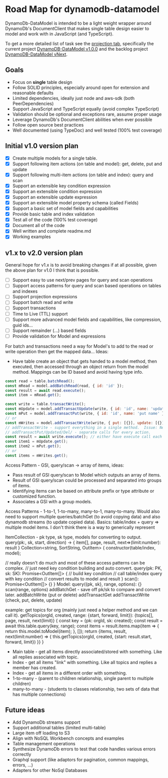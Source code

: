 # Road Map for dynamodb-datamodel

DynamoDb-DataModel is intended to be a light weight wrapper around DynamoDb's DocumentClient that makes single table design easier to model and work with in JavaScript (and TypeScript).

To get a more detailed list of task see the [projection tab](https://github.com/JasonCraftsCode/dynamodb-datamodel/projects), specifically the current project [DynamoDB-DataModel v1.0.0](https://github.com/JasonCraftsCode/dynamodb-datamodel/projects/2) and the backlog project [DynamoDB-DataModel vNext](https://github.com/JasonCraftsCode/dynamodb-datamodel/projects/3).

## Goals

- Focus on **single** table design
- Follow SOLID principles, especially around open for extension and reasonable defaults
- Limited dependencies, ideally just node and aws-sdk (both PeerDependencies)
- Support JavaScript and TypeScript equally (avoid complex TypeScript)
- Validation should be optional and exceptions rare, assume proper usage
- Leverage DynamoDb's DocumentClient abilities when ever possible
- Follow open source best practices
- Well documented (using TypeDoc) and well tested (100% test coverage)

## Initial v1.0 version plan

- [x] Create multiple models for a single table.
- [x] Support following item actions (on table and model): get, delete, put and update
- [x] Support following multi-item actions (on table and index): query and scan
- [x] Support an extensible key condition expression
- [x] Support an extensible condition expression
- [x] Support an extensible update expression
- [x] Support an extensible model property schema (called Fields)
- [x] Support a basic set of model fields and capabilities
- [x] Provide basic table and index validation
- [x] Test all of the code (100% test coverage)
- [x] Document all of the code
- [x] Well written and complete readme.md
- [x] Working examples

## v1.x to v2.0 version plan

General hope for v1.x is to avoid breaking changes if at all possible, given the above plan for v1.0 I think that is possible.

- [ ] Support easy to use next/prev pages for query and scan operations
- [ ] Support access patterns for query and scan based operations on tables and indexes
- [ ] Support projection expressions
- [ ] Support batch read and write
- [ ] Support transactions
- [ ] Time to Live (TTL) support
- [ ] Support more advanced model fields and capabilities, like compression, guid ids...
- [ ] Support remainder (...) based fields
- [ ] Provide validation for Model and expressions

For batch and transactions need a way for Model's to add to the read or write operation
then get the mapped data... Ideas:

- Have table create an object that gets handed to a model method, then executed, then accessed through an object return from the model method. Mappings can be ID based and avoid having type info.

```javascript
const read = table.batchRead();
const mRead = model.addBatchRead(read, { id: 'id' });
const result = await read.execute();
const item = mRead.get();

const write = table.transactWrite();
const mUpdate = model.addTransactUpdate(write, { id: 'id', name: 'update name' });
const mPut = model.addTransactPut(write, { id: 'id', name: 'put name' });
// or
const mWrites = model.addTransactWrite(write, { put: [{}], update: [{}] });
// addTransactWrite - support everything in a single method.  Issue: Need to find each item, usually don't need to read/write same module so not really that useful.
// addTransactPut/Updated/Del/ - separate calls for every action.
const result = await write.execute(); // either have execute call each model object or have model objects get result of execute.  I think most of the smarts should be in the model object to get and map the data.
const item1 = mUpdate.get();
const item2 = mPut.get();
// or
const items = mWrites.get();
```

Access Pattern - GSI, query/scan -> array of items, ideas:

- Pass result of GSI query/scan to Model which outputs an array of items.
- Result of GSI query/scan could be processed and separated into groups of items.
- Identifying items can be based on attribute prefix or type attribute or customized function.
- Associates a GSI with a group models.

Access Patterns - 1-to-1, 1-to-many, many-to-1, many-to-many. Would also need to support multiple queries/batchGet (to avoid copying data) and also dynamodb streams (to update copied data). Basics: table/index + query => multiple model items. I don't think there is a way to generically represent

ItemCollection - pk type, sk type, models for converting to output.
query(pk:, sk, start, direction) -> { item[], page, result, next=>(limit:number): result }
Collection<string, SortString, OutItem> {
constructor(table/index, model);

// really doesn't do much and most of these access patterns can be complex.
// just need key condition building and auto convert.
query(pk: PK, sk: SK): Promise<OutItem[]> {
// build key condition
// call table/index query with key condition
// convert results to model and result
}
scan(): Promise<OutItem[]> {}
}
Model:
query({pk, sk}, range, options): {}
scan(range, options)
addBatchGet - save off pk/sk to compare and convert later.
addBatchWrite (put or delete)
addTransactGet
addTransactWrite (check, put, delete, update)

example: get topics for org (mainly just need a helper method and we can call it).
getTopics(orgId, created, range: {start, forward, limit}): {topics[], page, result, next(limit)} {
const key = {pk: orgId, sk: created};
const result = await this.table.query(key, range);
const items = result.items.map(item => {
return this.model.toModel(item);
}, []);
return {items, result, next(limit:number) => { this.getTopics(orgId, created, {start: result.start, forward, limit}) }}
}

- Main table - get all items directly associated/stored with something. Like all replies associated with topic.
- Index - get all items "link" with something. Like all topics and replies a member has created.
- Index - get all items in a different order with something.
- 1-to-many - (parent to children relationship, single parent to multiple children)
- many-to-many - (students to classes relationship, two sets of data that has multiple connections)

## Future ideas

- Add DynamoDb streams support
- Support additional tables (limited multi-table)
- Large item off loading to S3
- Align with NoSQL Workbench concepts and examples
- Table management operations
- Synthesize DynamoDb errors to test that code handles various errors correctly
- Graphql support (like adaptors for pagination, common mappings, errors, ...)
- Adapters for other NoSql Databases
